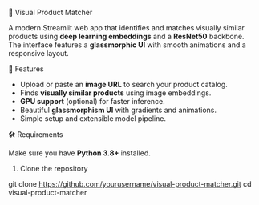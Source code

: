  🧠 Visual Product Matcher

A modern Streamlit web app that identifies and matches visually similar products using **deep learning embeddings** and a **ResNet50** backbone.  
The interface features a **glassmorphic UI** with smooth animations and a responsive layout.



🚀 Features
- Upload or paste an **image URL** to search your product catalog.
- Finds **visually similar products** using image embeddings.
- **GPU support** (optional) for faster inference.
- Beautiful **glassmorphism UI** with gradients and animations.
- Simple setup and extensible model pipeline.



🛠️ Requirements

Make sure you have **Python 3.8+** installed.

 1. Clone the repository

git clone https://github.com/yourusername/visual-product-matcher.git
cd visual-product-matcher
